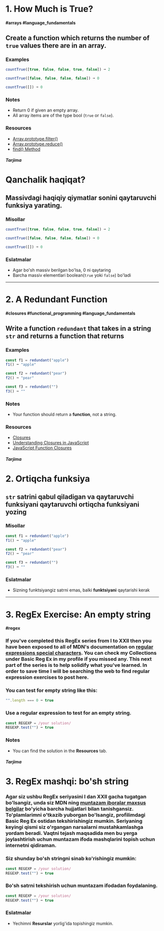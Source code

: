 # 1. How Much is True?

#### #arrays #language_fundamentals

## **Create a function which returns the number of `true` values there are in an array.**

### Examples

```js
countTrue([true, false, false, true, false]) ➞ 2

countTrue([false, false, false, false]) ➞ 0

countTrue([]) ➞ 0
```

### Notes

- Return 0 if given an empty array.
- All array items are of the type bool (`true` or `false`).

### Resources

- [Array.prototype.filter()](https://developer.mozilla.org/en-US/docs/Web/JavaScript/Reference/Global_Objects/Array/filter)
- [Array.prototype.reduce()](https://developer.mozilla.org/en-US/docs/Web/JavaScript/Reference/Global_Objects/Array/Reduce)
- [find() Method](https://www.w3schools.com/jsref/jsref_find.asp)

#### _Tarjima_

# Qanchalik haqiqat?

## **Massivdagi haqiqiy qiymatlar sonini qaytaruvchi funksiya yarating.**

### Misollar

```js
countTrue([true, false, false, true, false]) ➞ 2

countTrue([false, false, false, false]) ➞ 0

countTrue([]) ➞ 0
```

### Eslatmalar

- Agar bo'sh massiv berilgan bo'lsa, 0 ni qaytaring
- Barcha massiv elementlari boolean(`true` yoki `false`) bo'ladi

---

# 2. A Redundant Function

#### #closures #functional_programming #language_fundamentals

## **Write a function** `redundant` **that takes in a string** `str` **and returns a function that returns**

### Examples

```js
const f1 = redundant("apple")
f1() ➞ "apple"

const f2 = redundant("pear")
f2() ➞ "pear"

const f3 = redundant("")
f3() ➞ ""
```

### Notes

- Your function should return a **function**, not a string.

### Resources

- [Closures](https://developer.mozilla.org/en-US/docs/Web/JavaScript/Closures)
- [Understanding Closures in JavaScript](https://blog.bitsrc.io/a-beginners-guide-to-closures-in-javascript-97d372284dda)
- [JavaScript Function Closures](https://www.w3schools.com/js/js_function_closures.asp)

#### _Tarjima_

# 2. Ortiqcha funksiya

## `str` **satrini qabul qiladigan va qaytaruvchi funksiyani qaytaruvchi ortiqcha funksiyani yozing**

### Misollar

```js
const f1 = redundant("apple")
f1() ➞ "apple"

const f2 = redundant("pear")
f2() ➞ "pear"

const f3 = redundant("")
f3() ➞ ""
```

### Eslatmalar

- Sizning funktsiyangiz satrni emas, balki **funktsiyani** qaytarishi kerak

---

# 3. RegEx Exercise: An empty string

#### #regex

### If you've completed this **RegEx** series from I to XXII then you have been exposed to all of **MDN**'s documentation on [regular expressions special characters](https://developer.mozilla.org/en-US/docs/Web/JavaScript/Guide/Regular_Expressions#Using_special_characters). You can check my Collections under **Basic Reg Ex** in my profile if you missed any. This next part of the series is to help solidify what you've learned. In order to save time I will be searching the web to find **regular expression** exercises to post here.

### You can test for empty string like this:

```js
"".length === 0 ➞ true
```
### Use a **regular expression** to test for an empty string.
```js
const REGEXP = /your solution/
REGEXP.test("") ➞ true
```
### Notes
- You can find the solution in the **Resources** tab.

#### *Tarjima*
# 3. RegEx mashqi: bo'sh string
### Agar siz ushbu **RegEx** seriyasini I dan XXII gacha tugatgan bo'lsangiz, unda siz MDN ning [muntazam iboralar maxsus belgilar](https://developer.mozilla.org/en-US/docs/Web/JavaScript/Guide/Regular_Expressions#Using_special_characters) bo'yicha barcha hujjatlari bilan tanishgansiz. To'plamlarimni o'tkazib yuborgan bo'lsangiz, profilimdagi **Basic Reg Ex** ostidan tekshirishingiz mumkin. Seriyaning keyingi qismi siz o'rgangan narsalarni mustahkamlashga yordam beradi. Vaqtni tejash maqsadida men bu yerga joylashtirish uchun **muntazam ifoda** mashqlarini topish uchun internetni qidiraman.

### Siz shunday bo'sh stringni sinab ko'rishingiz mumkin:
```js
const REGEXP = /your solution/
REGEXP.test("") ➞ true
```
### Bo'sh satrni tekshirish uchun **muntazam ifodadan** foydalaning.
```js
const REGEXP = /your solution/
REGEXP.test("") ➞ true
```
### Eslatmalar
- Yechimni **Resurslar** yorlig'ida topishingiz mumkin.